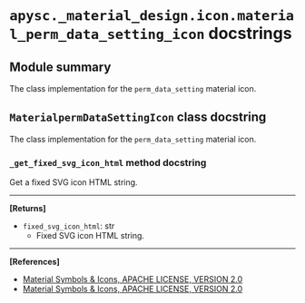 # `apysc._material_design.icon.material_perm_data_setting_icon` docstrings

## Module summary

The class implementation for the `perm_data_setting` material icon.

## `MaterialpermDataSettingIcon` class docstring

The class implementation for the `perm_data_setting` material icon.

### `_get_fixed_svg_icon_html` method docstring

Get a fixed SVG icon HTML string.<hr>

**[Returns]**

- `fixed_svg_icon_html`: str
  - Fixed SVG icon HTML string.

<hr>

**[References]**

- [Material Symbols & Icons, APACHE LICENSE, VERSION 2.0](https://fonts.google.com/icons?icon.size=24&icon.color=%23e8eaed)
- [Material Symbols & Icons, APACHE LICENSE, VERSION 2.0](https://www.apache.org/licenses/LICENSE-2.0.html)